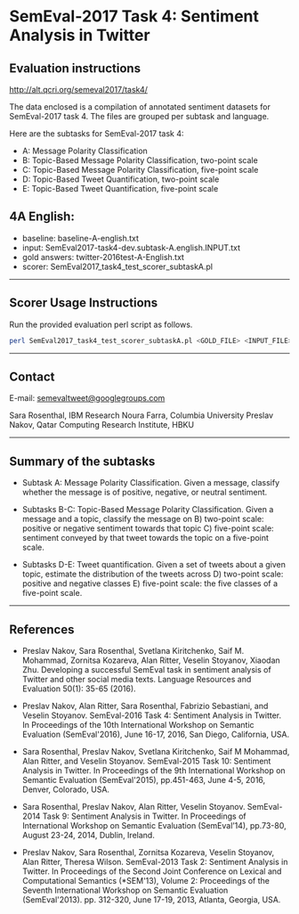 # SemEval-2017 Task 4: Sentiment Analysis in Twitter

## Evaluation instructions
http://alt.qcri.org/semeval2017/task4/


The data enclosed is a compilation of annotated sentiment datasets for SemEval-2017 task 4. The files are grouped per subtask and language.

Here are the subtasks for SemEval-2017 task 4:

* A: Message Polarity Classification
* B: Topic-Based Message Polarity Classification, two-point scale
* C: Topic-Based Message Polarity Classification, five-point scale
* D: Topic-Based Tweet Quantification, two-point scale
* E: Topic-Based Tweet Quantification, five-point scale

## 4A English:

* baseline: baseline-A-english.txt
* input: SemEval2017-task4-dev.subtask-A.english.INPUT.txt
* gold answers: twitter-2016test-A-English.txt
* scorer: SemEval2017_task4_test_scorer_subtaskA.pl

---


## Scorer Usage Instructions

Run the provided evaluation perl script as follows.

```sh
perl SemEval2017_task4_test_scorer_subtaskA.pl <GOLD_FILE> <INPUT_FILE>
```

---

## Contact

E-mail: semevaltweet@googlegroups.com

Sara Rosenthal, IBM Research 
Noura Farra, Columbia University 
Preslav Nakov, Qatar Computing Research Institute, HBKU 

---

## Summary of the subtasks

* Subtask A: Message Polarity Classification.
Given a message, classify whether the message is of positive, negative, or neutral sentiment.

* Subtasks B-C: Topic-Based Message Polarity Classification.
Given a message and a topic, classify the message on
B) two-point scale: positive or negative sentiment towards that topic
C) five-point scale: sentiment conveyed by that tweet towards the topic on a five-point scale.

* Subtasks D-E: Tweet quantification.
Given a set of tweets about a given topic, estimate the distribution of the tweets across
D) two-point scale: positive and negative classes
E) five-point scale: the five classes of a five-point scale.

---

## References

* Preslav Nakov, Sara Rosenthal, Svetlana Kiritchenko, Saif M. Mohammad, Zornitsa Kozareva, Alan Ritter, Veselin Stoyanov, Xiaodan Zhu. Developing a successful SemEval task in sentiment analysis of Twitter and other social media texts. Language Resources and Evaluation 50(1): 35-65 (2016).

* Preslav Nakov, Alan Ritter, Sara Rosenthal, Fabrizio Sebastiani, and Veselin Stoyanov. SemEval-2016 Task 4: Sentiment Analysis in Twitter. In Proceedings of the 10th International Workshop on Semantic Evaluation (SemEval'2016), June 16-17, 2016, San Diego, California, USA.

* Sara Rosenthal, Preslav Nakov, Svetlana Kiritchenko, Saif M Mohammad, Alan Ritter, and Veselin Stoyanov. SemEval-2015 Task 10: Sentiment Analysis in Twitter. In Proceedings of the 9th International Workshop on Semantic Evaluation (SemEval'2015), pp.451-463, June 4-5, 2016, Denver, Colorado, USA.

* Sara Rosenthal, Preslav Nakov, Alan Ritter, Veselin Stoyanov. SemEval-2014 Task 9: Sentiment Analysis in Twitter. In Proceedings of International Workshop on Semantic Evaluation (SemEval’14), pp.73-80, August 23-24, 2014, Dublin, Ireland.

* Preslav Nakov, Sara Rosenthal, Zornitsa Kozareva, Veselin Stoyanov, Alan Ritter, Theresa Wilson. SemEval-2013 Task 2: Sentiment Analysis in Twitter. In Proceedings of the Second Joint Conference on Lexical and Computational Semantics (*SEM'13), Volume 2: Proceedings of the Seventh International Workshop on Semantic Evaluation (SemEval'2013). pp. 312-320, June 17-19, 2013, Atlanta, Georgia, USA.
